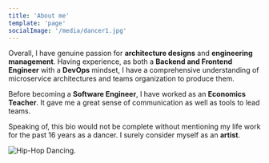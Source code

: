 ```yaml
---
title: 'About me'
template: 'page'
socialImage: '/media/dancer1.jpg'
---
```


Overall, I have genuine passion for **architecture designs** and **engineering management**.
Having experience, as both a **Backend and Frontend Engineer** with a **DevOps** mindset, I have a comprehensive understanding of microservice architectures and teams organization to produce them. 

Before becoming a **Software Engineer**, I have worked as an **Economics Teacher**. 
It gave me a great sense of communication as well as tools to lead teams.

Speaking of, this bio would not be complete without mentioning my life work for the past 16 years 
as a dancer. I surely consider myself as an **artist**.

![Hip-Hop Dancing.](/media/dancer1.jpg)

